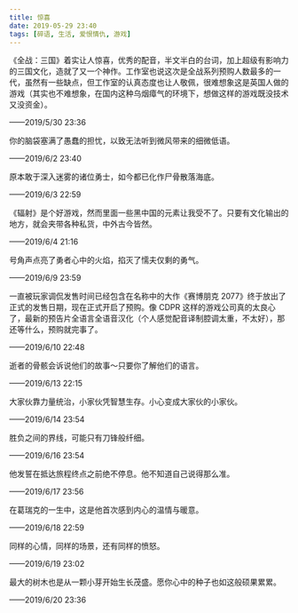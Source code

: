 ```yaml
---
title: 惊喜
date: 2019-05-29 23:40
tags: [碎语, 生活, 爱恨情仇, 游戏]
---
```


《全战：三国》着实让人惊喜，优秀的配音，半文半白的台词，加上超级有影响力的三国文化，造就了又一个神作。工作室也说这次是全战系列预购人数最多的一代，虽然有一些缺点，但工作室的认真态度也让人敬佩，很难想象这是英国人做的游戏（其实也不难想象，在国内这种乌烟瘴气的环境下，想做这样的游戏既没技术又没资金）。

——2019/5/30 23:36

你的脑袋塞满了愚蠢的担忧，以致无法听到微风带来的细微低语。

——2019/6/2 23:40

原本敢于深入迷雾的诸位勇士，如今都已化作尸骨散落海底。

——2019/6/3 22:59

《辐射》是个好游戏，然而里面一些黑中国的元素让我受不了。只要有文化输出的地方，就会夹带各种私货，中外古今皆然。

——2019/6/4 21:16

号角声点亮了勇者心中的火焰，掐灭了懦夫仅剩的勇气。

——2019/6/9 23:59

一直被玩家调侃发售时间已经包含在名称中的大作《赛博朋克 2077》终于放出了正式的发售日期，现在正式开启了预购。像 CDPR 这样的游戏公司真的太良心了，最新的预告片全语言全语音汉化（个人感觉配音译制腔调太重，不太好），那还等什么，预购就完事了。

——2019/6/10 22:48

逝者的骨骸会诉说他们的故事～只要你了解他们的语言。

——2019/6/13 22:15

大家伙靠力量统治，小家伙凭智慧生存。小心变成大家伙的小家伙。

——2019/6/14 23:54

胜负之间的界线，可能只有刀锋般纤细。

——2019/6/16 23:54

他发誓在抵达旅程终点之前绝不停息。他不知道自己说得那么准。

——2019/6/17 23:56

在葛瑞克的一生中，这是他首次感到内心的温情与暖意。

——2019/6/18 22:59

同样的心情，同样的场景，还有同样的愤怒。

——2019/6/19 23:02

最大的树木也是从一颗小芽开始生长茂盛。愿你心中的种子也如这般硕果累累。

——2019/6/20 23:36





